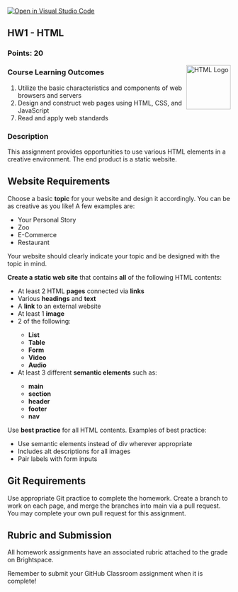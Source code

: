 [![Open in Visual Studio Code](https://classroom.github.com/assets/open-in-vscode-718a45dd9cf7e7f842a935f5ebbe5719a5e09af4491e668f4dbf3b35d5cca122.svg)](https://classroom.github.com/online_ide?assignment_repo_id=13402448&assignment_repo_type=AssignmentRepo)
<section>
    <h1>HW1 - HTML</h1>
    <h3>Points: 20</h3>
    <img style="float:right"
        src="https://upload.wikimedia.org/wikipedia/commons/thumb/6/61/HTML5_logo_and_wordmark.svg/640px-HTML5_logo_and_wordmark.svg.png"
        alt="HTML Logo" width="100">
    <h3>Course Learning Outcomes</h3>
    <ol style="margin: 0;">
        <li>Utilize the basic characteristics and components of web browsers and servers</li>
        <li>Design and construct web pages using HTML, CSS, and JavaScript</li>
    </ol>
    <ol start="7" style="margin:0">
        <li>Read and apply web standards</li>
    </ol>
</section>

<section>
    <h3>Description</h3>
    This assignment provides opportunities to use various HTML elements in a creative environment. The end product is a
    static website.
    <h2>Website Requirements</h2>
    Choose a basic <strong>topic</strong> for your website and design it accordingly. You can be as creative as you
    like! A few examples are:
    <ul>
        <li>Your Personal Story</li>
        <li>Zoo</li>
        <li>E-Commerce</li>
        <li>Restaurant</li>
    </ul>
    <p>Your website should clearly indicate your topic and be designed with the topic in mind.</p>
    <strong>Create a static web site</strong> that contains <strong>all</strong> of the following HTML contents:
    <ul>
        <li>At least 2 HTML <strong>pages</strong> connected via <strong>links</strong></li>
        <li>Various <strong>headings</strong> and <strong>text</strong></li>
        <li>A <strong>link</strong> to an external website</li>
        <li>At least 1 <strong>image</strong></li>
        <li>2 of the following:</li>
        <ul>
            <strong>
                <li>List</li>
                <li>Table</li>
                <li>Form</li>
                <li>Video</li>
                <li>Audio</li>
            </strong>
        </ul>
        <li>At least 3 different <strong>semantic elements</strong> such as:</li>
        <ul>
            <strong>
                <li>main</li>
                <li>section</li>
                <li>header</li>
                <li>footer</li>
                <li>nav</li>
            </strong>
        </ul>
    </ul>
    <p>Use <strong>best practice</strong> for all HTML contents. Examples of best practice:</p>
    <ul>
        <li>Use semantic elements instead of div wherever appropriate</li>
        <li>Includes alt descriptions for all images</li>
        <li>Pair labels with form inputs</li>
    </ul>
</section>

<section>
    <h2>Git Requirements</h2>
    Use appropriate Git practice to complete the homework. Create a branch to work on each page, and merge the branches
    into main via a pull request. You may complete your own pull request for this assignment.
</section>

<section>
    <h2>Rubric and Submission</h2>
    <p>All homework assignments have an associated rubric attached to the grade on Brightspace.</p>
    <p>Remember to submit your GitHub Classroom assignment when it is complete!</p>
</section>
